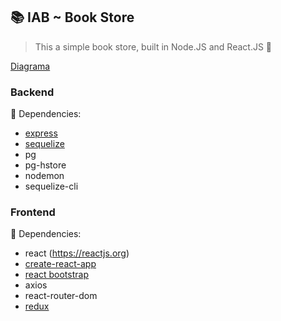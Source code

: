 ## :books: IAB ~ Book Store<br/>
> This a simple book store, built in Node.JS and React.JS :metal:

[Diagrama](https://www.draw.io/?state=%7B%22folderId%22:%2218Q735sAQgOuNPzgigbFlmmsllZh9p8g-%22,%22action%22:%22create%22,%22userId%22:%22111075646661462664907%22%7D#G18LMPWjrw33_Elhnu0vMZfQSd1rZNNT0G)

### Backend

:wrench: Dependencies:<br/>
* [express](https://expressjs.com/)
* [sequelize](http://docs.sequelizejs.com/)
* pg
* pg-hstore
* nodemon
* sequelize-cli

### Frontend

:hammer: Dependencies:<br/>
* react (https://reactjs.org)
* [create-react-app](https://github.com/facebook/create-react-app)
* [react bootstrap](https://reactstrap.github.io)
* axios
* react-router-dom
* [redux](https://redux.js.org/basics/usage-with-react)
